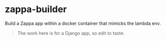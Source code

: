 # zappa-builder

Build a Zappa app within a docker container that mimicks the lambda env.

> The work here is for a Django app, so edit to taste.

